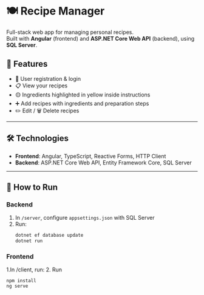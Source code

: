 

# 🍽️ Recipe Manager

Full-stack web app for managing personal recipes.  
Built with **Angular** (frontend) and **ASP.NET Core Web API** (backend), using **SQL Server**.

## 🔧 Features

- 👤 User registration & login
- 📋 View your recipes
- 🟡 Ingredients highlighted in yellow inside instructions
- ➕ Add recipes with ingredients and preparation steps
- ✏️ Edit / 🗑️ Delete recipes

---

## 🛠️ Technologies

- **Frontend**: Angular, TypeScript, Reactive Forms, HTTP Client  
- **Backend**: ASP.NET Core Web API, Entity Framework Core, SQL Server

---

## 🚀 How to Run

### Backend
1. In `/server`, configure `appsettings.json` with SQL Server
2. Run:
   ```bash
   dotnet ef database update
   dotnet run
### Frontend
1.In /client, run:
2. Run
```
npm install
ng serve
